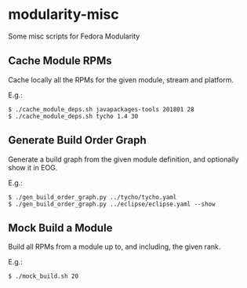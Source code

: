 # modularity-misc
Some misc scripts for Fedora Modularity

## Cache Module RPMs

Cache locally all the RPMs for the given module, stream and platform.

E.g.:

```
$ ./cache_module_deps.sh javapackages-tools 201801 28
$ ./cache_module_deps.sh tycho 1.4 30
```

## Generate Build Order Graph

Generate a build graph from the given module definition, and optionally show it in EOG.

E.g.:

```
$ ./gen_build_order_graph.py ../tycho/tycho.yaml
$ ./gen_build_order_graph.py ../eclipse/eclipse.yaml --show
```

## Mock Build a Module

Build all RPMs from a module up to, and including, the given rank.

E.g.:

```
$ ./mock_build.sh 20
